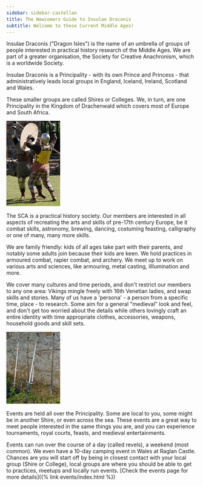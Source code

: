 ```yaml
---
sidebar: sidebar-castellan
title: The Newcomers Guide to Insulae Draconis
subtitle: Welcome to these Current Middle Ages!
---
```

Insulae Draconis ("Dragon Isles") is the name of an umbrella of groups of people interested in practical history research of the Middle Ages.  We are part of a greater organisation, the Society for Creative Anachronism, which is a worldwide Society.   

Insulae Draconis is a Principality - with its own Prince and Princess - that administratively leads local groups  in England, Iceland, Ireland, Scotland and Wales.    

These smaller groups are called Shires or Colleges. We, in turn, are one Principality in the Kingdom of Drachenwald which covers most of Europe and South Africa. 

<img src="/images/armoured-combat/fighters.jpg" class="rounded float-md-end m-2" alt="Armoured combatants at Raglan Castle" />

The SCA is  a practical history society. Our members are interested in all aspects of recreating the arts and skills of pre-17th century Europe, be it combat skills, astronomy, brewing, dancing, costuming feasting, calligraphy or one of many, many more skills.   

We are family friendly: kids of all ages take part with their parents, and notably some adults join because their kids are keen. We hold practices in armoured combat, rapier combat, and archery. We meet up to work on various arts and sciences, like armouring, metal casting, illlumination and more.  

We cover many cultures and time periods, and don't restrict our members to any one area: Vikings mingle freely with 16th Venetian ladies, and swap skills and stories.  Many of us have a 'persona' - a person from a specific time, place - to research. Some aim for a general "medieval" look and feel, and don't get too worried about the details while others lovingly craft an entire identity with time appropriate clothes, accessories, weapons, household goods and skill sets.  
 
<img src="/images/rapier/foils.jpg" class="rounded float-md-end m-2" alt="A selection of swords for fencing" />

Events are held all over the Principality. Some are local to you, some might be in another Shire, or even across the sea.  These events are a great way to meet people interested in the same things you are, and you can experience tournaments, royal courts, feasts, and medieval entertainments.  

Events can  run over the course of a day (called revels), a weekend (most common). We even have a 10-day camping event in Wales at Raglan Castle. Chances are you will start off by being in closest contact with your local group (Shire or College), local groups are where you should be able to get to practices, meetups and locally run events. [Check the events page for more details]({% link events/index.html %})
